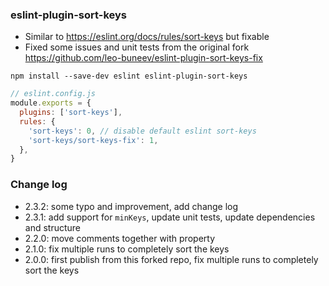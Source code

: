 ### eslint-plugin-sort-keys

- Similar to https://eslint.org/docs/rules/sort-keys but fixable
- Fixed some issues and unit tests from the original fork https://github.com/leo-buneev/eslint-plugin-sort-keys-fix

```
npm install --save-dev eslint eslint-plugin-sort-keys
```

```js
// eslint.config.js
module.exports = {
  plugins: ['sort-keys'],
  rules: {
    'sort-keys': 0, // disable default eslint sort-keys
    'sort-keys/sort-keys-fix': 1,
  },
}
```

### Change log

- 2.3.2: some typo and improvement, add change log
- 2.3.1: add support for `minKeys`, update unit tests, update dependencies and structure
- 2.2.0: move comments together with property
- 2.1.0: fix multiple runs to completely sort the keys
- 2.0.0: first publish from this forked repo, fix multiple runs to completely sort the keys
